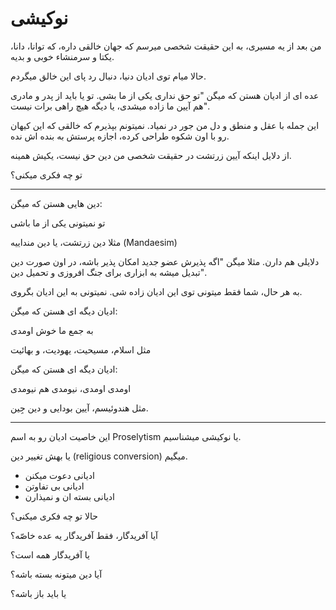 ﻿<h1>نوکیشی</h1>

<p>من بعد از یه مسیری، به این حقیقت شخصی میرسم که جهان خالقی داره، که توانا، دانا، یکتا و سرمنشاء خوبی و بدیه.</p>
<p>حالا میام توی ادیان دنیا، دنبال رد پای این خالق میگردم.</p>
<p>عده ای از ادیان هستن که میگن "تو حق نداری یکی از ما بشی. تو یا باید از پدر و مادری هم آیین ما زاده میشدی، یا دیگه هیچ راهی برات نیست".</p>
<p>این جمله با عقل و منطق و دل من جور در نمیاد. نمیتونم بپذیرم که خالقی که این کیهان رو با اون شکوه طراحی کرده، اجازه پرستش به بنده اش نده.</p>
<p>از دلایل اینکه آیین زرتشت در حقیقت شخصی من دین حق نیست، یکیش همینه.</p>
<p>تو چه فکری میکنی؟</p>
<hr />
<p>دین هایی هستن که میگن:</p>
<p>تو نمیتونی یکی از ما باشی</p>
<p>مثلا دین زرتشت، یا دین منداییه (Mandaesim)</p>
<p>دلایلی هم دارن. مثلا میگن "اگه پذیرش عضو جدید امکان پذیر باشه، در اون صورت دین تبدیل میشه به ابزاری برای جنگ افروزی و تحمیل دین".</p>
<p>به هر حال، شما فقط میتونی توی این ادیان زاده شی. نمیتونی به این ادیان بگروی.</p>
<p>ادیان دیگه ای هستن که میگن:</p>
<p>به جمع ما خوش اومدی</p>
<p>مثل اسلام، مسیحیت، یهودیت، و بهائیت</p>
<p>ادیان دیگه ای هستن که میگن:</p>
<p>اومدی اومدی، نیومدی هم نیومدی</p>
<p>مثل هندوئیسم، آیین بودایی و دین جِین.</p>
<hr />
<p>این خاصیت ادیان رو به اسم Proselytism یا نوکیشی میشناسیم.</p>
<p>یا بهش تغییر دین (religious conversion) میگیم.</p>
<ul>
    <li>ادیانی دعوت میکنن</li>
    <li>ادیانی بی تفاوتن</li>
    <li>ادیانی بسته ان و نمیذارن</li>
</ul>
<p>حالا تو چه فکری میکنی؟</p>
<p>آیا آفریدگار، فقط آفریدگار یه عده خاصّه؟</p>
<p>یا آفریدگار همه است؟</p>
<p>آیا دین میتونه بسته باشه؟</p>
<p>یا باید باز باشه؟</p>